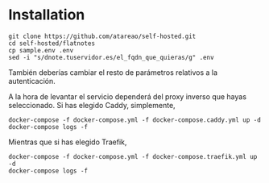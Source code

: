 # Installation

```
git clone https://github.com/atareao/self-hosted.git
cd self-hosted/flatnotes
cp sample.env .env
sed -i "s/dnote.tuservidor.es/el_fqdn_que_quieras/g" .env
```

También deberías cambiar el resto de parámetros relativos a la autenticación.

A la hora de levantar el servicio dependerá del proxy inverso que hayas seleccionado. Si has elegido Caddy, simplemente,

```
docker-compose -f docker-compose.yml -f docker-compose.caddy.yml up -d
docker-compose logs -f
```

Mientras que si has elegido Traefik,

```
docker-compose -f docker-compose.yml -f docker-compose.traefik.yml up -d
docker-compose logs -f
```

